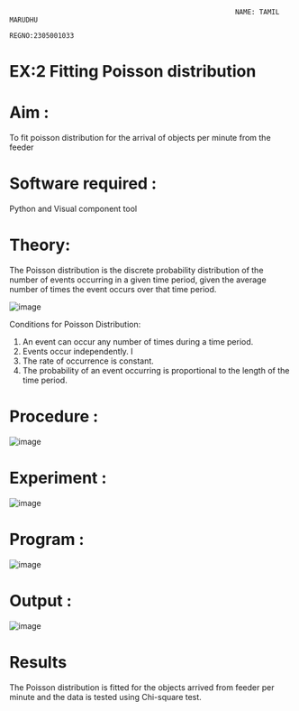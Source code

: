                                                             NAME: TAMIL MARUDHU
                                                            REGNO:2305001033
                                                      
                                                      


                                                 
# EX:2 Fitting Poisson  distribution
# Aim : 
To fit poisson distribution for the arrival of objects per minute from the feeder

# Software required :  
Python and Visual component tool

# Theory:


The Poisson distribution is the discrete probability distribution of the number of events occurring in a given time period, given the average number of times the event occurs over that time period.

![image](https://user-images.githubusercontent.com/104613195/166248326-fd042076-8b0b-40c4-8b11-1d8e8fcb74db.png)

 Conditions for Poisson Distribution:

 
1. An event can occur any number of times during a time period.
2. Events occur independently. I
3. The rate of occurrence is constant.
4. The probability of an event occurring is proportional to the length of the time period. 
 
# Procedure :
![image](https://user-images.githubusercontent.com/104613195/166251988-d0c53205-6080-4f7b-ae4c-398178586637.png)

# Experiment :
![image](https://user-images.githubusercontent.com/103921593/230282876-f4a5afbf-cac1-4648-a1b0-c78840638a8e.png)

# Program :
![image](https://github.com/TamilMarudhuK/Poisson_distribution/assets/155906964/89050503-8df7-4d5d-85cd-4e76e92ffe1c)

# Output : 
![image](https://github.com/Priyanghaofficial/Poisson_distribution/assets/147121154/6b65ecee-a73a-4282-96ee-235c39741618)
# Results
The Poisson distribution is fitted for the objects arrived from feeder per minute and the data is tested using Chi-square test. 
 
